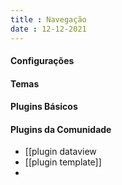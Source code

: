 ```yaml
---
title : Navegação
date : 12-12-2021
---
```


#### Configurações

#### Temas

#### Plugins Básicos

#### Plugins da Comunidade

- [[plugin dataview
- [[plugin template]]
- 
